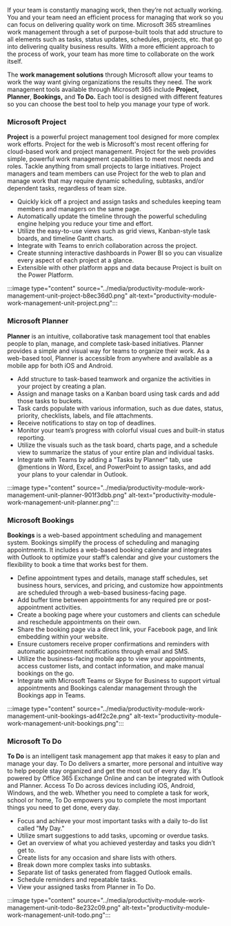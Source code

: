 If your team is constantly managing work, then they’re not actually working. You and your team need an efficient process for managing that work so you can focus on delivering quality work on time. Microsoft 365 streamlines work management through a set of purpose-built tools that add structure to all elements such as tasks, status updates, schedules, projects, etc. that go into delivering quality business results. With a more efficient approach to the process of work, your team has more time to collaborate on the work itself.

The **work management solutions** through Microsoft allow your teams to work the way want giving organizations the results they need. The work management tools available through Microsoft 365 include **Project, Planner**, **Bookings,** and **To Do.** Each tool is designed with different features so you can choose the best tool to help you manage your type of work.

### Microsoft Project

**Project** is a powerful project management tool designed for more complex work efforts. Project for the web is Microsoft's most recent offering for cloud-based work and project management. Project for the web provides simple, powerful work management capabilities to meet most needs and roles. Tackle anything from small projects to large initiatives. Project managers and team members can use Project for the web to plan and manage work that may require dynamic scheduling, subtasks, and/or dependent tasks, regardless of team size.

 -  Quickly kick off a project and assign tasks and schedules keeping team members and managers on the same page.
 -  Automatically update the timeline through the powerful scheduling engine helping you reduce your time and effort.
 -  Utilize the easy-to-use views such as grid views, Kanban-style task boards, and timeline Gantt charts.
 -  Integrate with Teams to enrich collaboration across the project.
 -  Create stunning interactive dashboards in Power BI so you can visualize every aspect of each project at a glance.
 -  Extensible with other platform apps and data because Project is built on the Power Platform.

:::image type="content" source="../media/productivity-module-work-management-unit-project-b8ec36d0.png" alt-text="productivity-module-work-management-unit-project.png":::


### Microsoft Planner

**Planner** is an intuitive, collaborative task management tool that enables people to plan, manage, and complete task-based initiatives. Planner provides a simple and visual way for teams to organize their work. As a web-based tool, Planner is accessible from anywhere and available as a mobile app for both iOS and Android.

 -  Add structure to task-based teamwork and organize the activities in your project by creating a plan.
 -  Assign and manage tasks on a Kanban board using task cards and add those tasks to buckets.
 -  Task cards populate with various information, such as due dates, status, priority, checklists, labels, and file attachments.
 -  Receive notifications to stay on top of deadlines.
 -  Monitor your team’s progress with colorful visual cues and built-in status reporting.
 -  Utilize the visuals such as the task board, charts page, and a schedule view to summarize the status of your entire plan and individual tasks.
 -  Integrate with Teams by adding a "Tasks by Planner" tab, use @mentions in Word, Excel, and PowerPoint to assign tasks, and add your plans to your calendar in Outlook.<br>

:::image type="content" source="../media/productivity-module-work-management-unit-planner-901f3dbb.png" alt-text="productivity-module-work-management-unit-planner.png":::


### Microsoft Bookings

**Bookings** is a web-based appointment scheduling and management system. Bookings simplify the process of scheduling and managing appointments. It includes a web-based booking calendar and integrates with Outlook to optimize your staff’s calendar and give your customers the flexibility to book a time that works best for them.

 -  Define appointment types and details, manage staff schedules, set business hours, services, and pricing, and customize how appointments are scheduled through a web-based business-facing page.
 -  Add buffer time between appointments for any required pre or post-appointment activities.
 -  Create a booking page where your customers and clients can schedule and reschedule appointments on their own.
 -  Share the booking page via a direct link, your Facebook page, and link embedding within your website.
 -  Ensure customers receive proper confirmations and reminders with automatic appointment notifications through email and SMS.
 -  Utilize the business-facing mobile app to view your appointments, access customer lists, and contact information, and make manual bookings on the go.
 -  Integrate with Microsoft Teams or Skype for Business to support virtual appointments and Bookings calendar management through the Bookings app in Teams.

:::image type="content" source="../media/productivity-module-work-management-unit-bookings-ad4f2c2e.png" alt-text="productivity-module-work-management-unit-bookings.png":::


### Microsoft To Do

**To Do** is an intelligent task management app that makes it easy to plan and manage your day. To Do delivers a smarter, more personal and intuitive way to help people stay organized and get the most out of every day. It's powered by Office 365 Exchange Online and can be integrated with Outlook and Planner. Access To Do across devices including iOS, Android, Windows, and the web. Whether you need to complete a task for work, school or home, To Do empowers you to complete the most important things you need to get done, every day.

 -  Focus and achieve your most important tasks with a daily to-do list called "My Day."
 -  Utilize smart suggestions to add tasks, upcoming or overdue tasks.
 -  Get an overview of what you achieved yesterday and tasks you didn’t get to.
 -  Create lists for any occasion and share lists with others.
 -  Break down more complex tasks into subtasks.
 -  Separate list of tasks generated from flagged Outlook emails.
 -  Schedule reminders and repeatable tasks.
 -  View your assigned tasks from Planner in To Do.

:::image type="content" source="../media/productivity-module-work-management-unit-todo-8e232c09.png" alt-text="productivity-module-work-management-unit-todo.png":::
